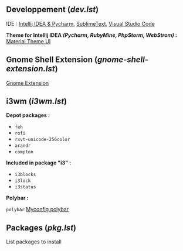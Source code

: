 ## Developpement (*dev.lst*)
IDE : [Intellij IDEA & Pycharm](https://www.jetbrains.com/products.html?fromMenu#), [SublimeText](https://www.sublimetext.com/), [Visual Studio Code](https://code.visualstudio.com/)

**Theme for Intellij IDEA *(Pycharm, RubyMine, PhpStorm, WebStrom)* :**
[Material Theme UI](https://plugins.jetbrains.com/plugin/8006-material-theme-ui)

## Gnome Shell Extension (*gnome-shell-extension.lst*)
[Gnome Extension](https://extensions.gnome.org/)

## i3wm (*i3wm.lst*)
**Depot packages :**
* `feh`
* `rofi`
* `rxvt-unicode-256color`
* `arandr`
* `compton`

**Included in package "i3" :**
* `i3blocks`
* `i3lock`
* `i3status`

**Polybar :**

`polybar` [Myconfig polybar](https://github.com/PhineasPhreak/dotfiles/tree/master/configs/polybar/.config/polybar)

## Packages (*pkg.lst*)
List packages to install
